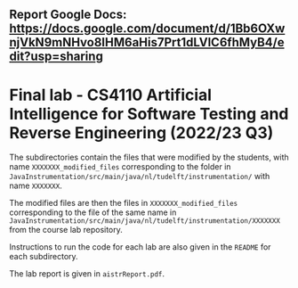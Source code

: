 ## Report Google Docs: https://docs.google.com/document/d/1Bb6OXwnjVkN9mNHvo8IHM6aHis7Prt1dLVlC6fhMyB4/edit?usp=sharing

# Final lab - CS4110 Artificial Intelligence for Software Testing and Reverse Engineering (2022/23 Q3)

The subdirectories contain the files that were modified by the students, with name `XXXXXXX_modified_files` corresponding to the folder in `JavaInstrumentation/src/main/java/nl/tudelft/instrumentation/` with name `XXXXXXX`. 

The modified files are then the files in `XXXXXXX_modified_files` corresponding to the file of the same name in `JavaInstrumentation/src/main/java/nl/tudelft/instrumentation/XXXXXXX` from the course lab repository.

Instructions to run the code for each lab are also given in the `README` for each subdirectory.

The lab report is given in `aistrReport.pdf`.
